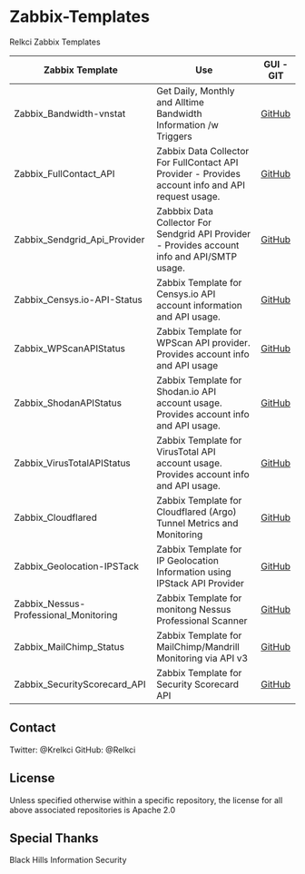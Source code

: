 # Zabbix-Templates
Relkci Zabbix Templates


| Zabbix Template              | Use                                                                                                | GUI - GIT                                                        |
|------------------------------|----------------------------------------------------------------------------------------------------|------------------------------------------------------------------|
| Zabbix_Bandwidth-vnstat      | Get Daily, Monthly and Alltime Bandwidth Information /w Triggers                                   | [GitHub](https://github.com/Relkci/Zabbix_Bandwidth-vnstat)      |
| Zabbix_FullContact_API       | Zabbix Data Collector For FullContact API Provider  - Provides account info and API request usage. | [GitHub](https://github.com/Relkci/Zabbix_FullContact_API)       |
| Zabbix_Sendgrid_Api_Provider | Zabbbix Data Collector For Sendgrid API Provider  - Provides account info and API/SMTP usage.      | [GitHub](https://github.com/Relkci/Zabbix_Sendgrid_Api_Provider) |
| Zabbix_Censys.io-API-Status  | Zabbix Template for Censys.io API account information and API usage.                               | [GitHub](https://github.com/Relkci/Zabbix_Censys.io-API-Status)  |
| Zabbix_WPScanAPIStatus       | Zabbix Template for WPScan API provider.  Provides account info and API usage                      | [GitHub](https://github.com/Relkci/Zabbix_WPScanAPIStatus)       |
| Zabbix_ShodanAPIStatus       | Zabbix Template for Shodan.io API account usage. Provides account info and API usage.              | [GitHub](https://github.com/Relkci/Zabbix_Shodan-APIStatus)      |
| Zabbix_VirusTotalAPIStatus   | Zabbix Template for VirusTotal API account usage. Provides account info and API usage.             | [GitHub](https://github.com/Relkci/Zabbix_VirusTotalAPIStatus)   |
| Zabbix_Cloudflared           | Zabbix Template for Cloudflared (Argo) Tunnel Metrics and Monitoring                               | [GitHub](https://github.com/Relkci/Zabbix_Cloudflared)           |
| Zabbix_Geolocation-IPSTack   | Zabbix Template for IP Geolocation Information using IPStack API Provider                          | [GitHub](https://github.com/Relkci/Zabbix_GeoLocation-IPStack)   |
| Zabbix_Nessus-Professional_Monitoring   | Zabbix Template for monitong Nessus Professional Scanner                          | [GitHub](https://github.com/Relkci/Zabbix_Nessus-Professional_Monitoring)   |
| Zabbix_MailChimp_Status | Zabbix Template for MailChimp/Mandrill Monitoring via API v3 |[GitHub](https://github.com/Relkci/Zabbix_MailChimpStats) |
| Zabbix_SecurityScorecard_API | Zabbix Template for Security Scorecard API | [GitHub](https://github.com/Relkci/Zabbix_SecurityScorecard) |

## Contact
Twitter: @Krelkci
GitHub: @Relkci

## License
Unless specified otherwise within a specific repository, the license for all above associated repositories is Apache 2.0

## Special Thanks
Black Hills Information Security
